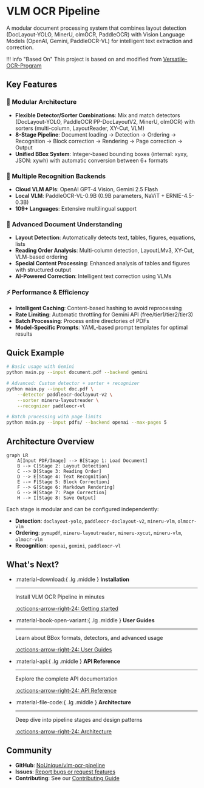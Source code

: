 # VLM OCR Pipeline

A modular document processing system that combines layout detection (DocLayout-YOLO, MinerU, olmOCR, PaddleOCR) with Vision Language Models (OpenAI, Gemini, PaddleOCR-VL) for intelligent text extraction and correction.

!!! info "Based On"
    This project is based on and modified from [Versatile-OCR-Program](https://github.com/ses4255/Versatile-OCR-Program)

## Key Features

### 🎯 Modular Architecture

- **Flexible Detector/Sorter Combinations**: Mix and match detectors (DocLayout-YOLO, PaddleOCR PP-DocLayoutV2, MinerU, olmOCR) with sorters (multi-column, LayoutReader, XY-Cut, VLM)
- **8-Stage Pipeline**: Document loading → Detection → Ordering → Recognition → Block correction → Rendering → Page correction → Output
- **Unified BBox System**: Integer-based bounding boxes (internal: xyxy, JSON: xywh) with automatic conversion between 6+ formats

### 🤖 Multiple Recognition Backends

- **Cloud VLM APIs**: OpenAI GPT-4 Vision, Gemini 2.5 Flash
- **Local VLM**: PaddleOCR-VL-0.9B (0.9B parameters, NaViT + ERNIE-4.5-0.3B)
- **109+ Languages**: Extensive multilingual support

### 📄 Advanced Document Understanding

- **Layout Detection**: Automatically detects text, tables, figures, equations, lists
- **Reading Order Analysis**: Multi-column detection, LayoutLMv3, XY-Cut, VLM-based ordering
- **Special Content Processing**: Enhanced analysis of tables and figures with structured output
- **AI-Powered Correction**: Intelligent text correction using VLMs

### ⚡ Performance & Efficiency

- **Intelligent Caching**: Content-based hashing to avoid reprocessing
- **Rate Limiting**: Automatic throttling for Gemini API (free/tier1/tier2/tier3)
- **Batch Processing**: Process entire directories of PDFs
- **Model-Specific Prompts**: YAML-based prompt templates for optimal results

## Quick Example

```bash
# Basic usage with Gemini
python main.py --input document.pdf --backend gemini

# Advanced: Custom detector + sorter + recognizer
python main.py --input doc.pdf \
    --detector paddleocr-doclayout-v2 \
    --sorter mineru-layoutreader \
    --recognizer paddleocr-vl

# Batch processing with page limits
python main.py --input pdfs/ --backend openai --max-pages 5
```

## Architecture Overview

```mermaid
graph LR
    A[Input PDF/Image] --> B[Stage 1: Load Document]
    B --> C[Stage 2: Layout Detection]
    C --> D[Stage 3: Reading Order]
    D --> E[Stage 4: Text Recognition]
    E --> F[Stage 5: Block Correction]
    F --> G[Stage 6: Markdown Rendering]
    G --> H[Stage 7: Page Correction]
    H --> I[Stage 8: Save Output]
```

Each stage is modular and can be configured independently:

- **Detection**: `doclayout-yolo`, `paddleocr-doclayout-v2`, `mineru-vlm`, `olmocr-vlm`
- **Ordering**: `pymupdf`, `mineru-layoutreader`, `mineru-xycut`, `mineru-vlm`, `olmocr-vlm`
- **Recognition**: `openai`, `gemini`, `paddleocr-vl`

## What's Next?

<div class="grid cards" markdown>

-   :material-download:{ .lg .middle } __Installation__

    ---

    Install VLM OCR Pipeline in minutes

    [:octicons-arrow-right-24: Getting started](getting-started/installation.md)

-   :material-book-open-variant:{ .lg .middle } __User Guides__

    ---

    Learn about BBox formats, detectors, and advanced usage

    [:octicons-arrow-right-24: User Guides](guides/bbox-formats.md)

-   :material-api:{ .lg .middle } __API Reference__

    ---

    Explore the complete API documentation

    [:octicons-arrow-right-24: API Reference](api/pipeline.md)

-   :material-file-code:{ .lg .middle } __Architecture__

    ---

    Deep dive into pipeline stages and design patterns

    [:octicons-arrow-right-24: Architecture](architecture/overview.md)

</div>

## Community

- **GitHub**: [NoUnique/vlm-ocr-pipeline](https://github.com/NoUnique/vlm-ocr-pipeline)
- **Issues**: [Report bugs or request features](https://github.com/NoUnique/vlm-ocr-pipeline/issues)
- **Contributing**: See our [Contributing Guide](guides/contributing.md)
